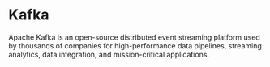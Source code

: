 # Kafka

Apache Kafka is an open-source distributed event streaming platform used by thousands of companies for high-performance data pipelines, streaming analytics, data integration, and mission-critical applications.